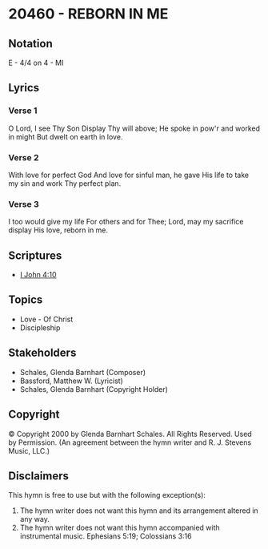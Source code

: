 # 20460 - REBORN IN ME

## Notation

E - 4/4 on 4 - MI

## Lyrics

### Verse 1

O Lord, I see Thy Son Display Thy will above; He spoke in pow'r and worked in might But dwelt on earth in love.

### Verse 2

With love for perfect God And love for sinful man, he gave His life to take my sin and work Thy perfect plan.

### Verse 3

I too would give my life For others and for Thee; Lord, may my sacrifice display His love, reborn in me.


## Scriptures

- [I John 4:10](https://www.biblegateway.com/passage/?search=I%20John%204%3A10)

## Topics

- Love - Of Christ
- Discipleship

## Stakeholders

- Schales, Glenda Barnhart (Composer)
- Bassford, Matthew W. (Lyricist)
- Schales, Glenda Barnhart (Copyright Holder)

## Copyright

© Copyright 2000 by Glenda Barnhart Schales. All Rights Reserved. Used by Permission.
(An agreement between the hymn writer and R. J. Stevens Music, LLC.)

## Disclaimers

This hymn is free to use but with the following exception(s):
1. The hymn writer does not want this hymn and its arrangement altered in any way.
2. The hymn writer does not want this hymn accompanied with instrumental music.
Ephesians 5:19; Colossians 3:16

